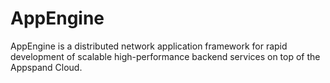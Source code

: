 # AppEngine

AppEngine is a distributed network application framework for rapid development of scalable high-performance backend services on top of the Appspand Cloud.

